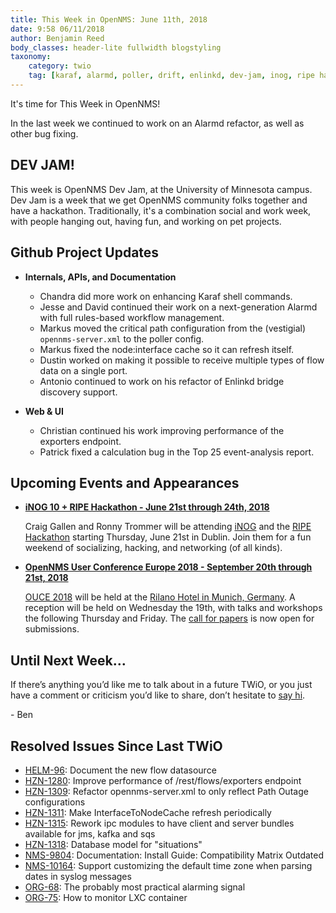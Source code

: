 ```yaml
---
title: This Week in OpenNMS: June 11th, 2018
date: 9:58 06/11/2018
author: Benjamin Reed
body_classes: header-lite fullwidth blogstyling
taxonomy:
    category: twio
    tag: [karaf, alarmd, poller, drift, enlinkd, dev-jam, inog, ripe hackathon, ouce]
---
```


It's time for This Week in OpenNMS!

In the last week we continued to work on an Alarmd refactor, as well as other bug fixing.

<!-- git log --author=bamboo@opennms.org --invert-grep --all --no-merges --since='2018-06-04 00:00:00' --until='2018-06-11 00:00:00' --format='%Cblue%ai %Cgreen%aN %Creset%s %Cblue(%H)%Cred%d' --author-date-order | sort | less -R -->

## DEV JAM!

This week is OpenNMS Dev Jam, at the University of Minnesota campus.  Dev Jam is a week that we get OpenNMS community folks together and have a hackathon.  Traditionally, it's a combination social and work week, with people hanging out, having fun, and working on pet projects.


## Github Project Updates

* __Internals, APIs, and Documentation__

  * Chandra did more work on enhancing Karaf shell commands.
  * Jesse and David continued their work on a next-generation Alarmd with full rules-based workflow management.
  * Markus moved the critical path configuration from the (vestigial) `opennms-server.xml` to the poller config.
  * Markus fixed the node:interface cache so it can refresh itself.
  * Dustin worked on making it possible to receive multiple types of flow data on a single port.
  * Antonio continued to work on his refactor of Enlinkd bridge discovery support.

* __Web & UI__

  * Christian continued his work improving performance of the exporters endpoint.
  * Patrick fixed a calculation bug in the Top 25 event-analysis report.


## Upcoming Events and Appearances

* **[iNOG 10 + RIPE Hackathon - June 21st through 24th, 2018](https://inog.net/)**

  Craig Gallen and Ronny Trommer will be attending [iNOG](https://ti.to/inog/10) and the [RIPE Hackathon](https://labs.ripe.net/Members/becha/join-network-operators-tools-hackathon) starting Thursday, June 21st in Dublin.  Join them for a fun weekend of socializing, hacking, and networking (of all kinds).

* **[OpenNMS User Conference Europe 2018 - September 20th through 21st, 2018](https://ouce.opennms.eu/)**

  [OUCE 2018](https://ouce.opennms.eu/) will be held at the [Rilano Hotel in Munich, Germany](https://www.rilano-hotel-muenchen.de/).
  A reception will be held on Wednesday the 19th, with talks and workshops the following Thursday and Friday.
  The [call for papers](https://ouce.opennms.eu/cfp/2018/) is now open for submissions.


## Until Next Week…

If there’s anything you’d like me to talk about in a future TWiO, or you just have a comment or criticism you’d like to share, don’t hesitate to [say hi](mailto:twio@opennms.org).

\- Ben

<!--
  https://github.com/OpenNMS/twio-fodder/blob/master/scripts/twio-issues-list.pl
-->

## Resolved Issues Since Last TWiO

* [HELM-96](https://issues.opennms.org/browse/HELM-96): Document the new flow datasource
* [HZN-1280](https://issues.opennms.org/browse/HZN-1280): Improve performance of /rest/flows/exporters endpoint
* [HZN-1309](https://issues.opennms.org/browse/HZN-1309): Refactor opennms-server.xml to only reflect Path Outage configurations
* [HZN-1311](https://issues.opennms.org/browse/HZN-1311): Make InterfaceToNodeCache refresh periodically
* [HZN-1315](https://issues.opennms.org/browse/HZN-1315): Rework ipc modules to have client and server bundles available for jms, kafka and sqs
* [HZN-1318](https://issues.opennms.org/browse/HZN-1318): Database model for "situations"
* [NMS-9804](https://issues.opennms.org/browse/NMS-9804): Documentation: Install Guide: Compatibility Matrix Outdated
* [NMS-10164](https://issues.opennms.org/browse/NMS-10164): Support customizing the default time zone when parsing dates in syslog messages
* [ORG-68](https://issues.opennms.org/browse/ORG-68): The probably most practical alarming signal
* [ORG-75](https://issues.opennms.org/browse/ORG-75): How to monitor LXC container